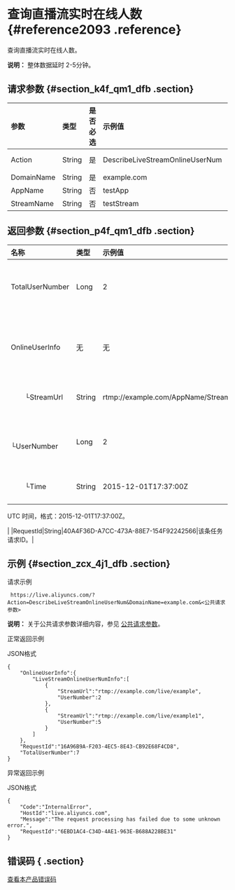 # 查询直播流实时在线人数 {#reference2093 .reference}

查询直播流实时在线人数。

**说明：** 整体数据延时 2-5分钟。

## 请求参数 {#section_k4f_qm1_dfb .section}

|参数|类型|是否必选|示例值|描述|
|:-|:-|:---|:--|:-|
|Action|String|是|DescribeLiveStreamOnlineUserNum|系统规定参数。取值：DescribeLiveStreamOnlineUserNum|
|DomainName|String|是|example.com|您的加速域名。|
|AppName|String|否|testApp|直播流所属应用名称。|
|StreamName|String|否|testStream|直播流名称。|

## 返回参数 {#section_p4f_qm1_dfb .section}

|名称|类型|示例值|描述|
|:-|:-|:--|:-|
|TotalUserNumber|Long|2|所有流的用户数总和。|
|OnlineUserInfo|无|无|每条直播流的用户数信息。|
|  └StreamUrl|String|rtmp://example.com/AppName/StreamName|直播流的 URL。|
|  └UserNumber|Long|2|直播流的在线人数。|
|  └Time|String|2015-12-01T17:37:00Z| 统计时刻。

 UTC 时间，格式：2015-12-01T17:37:00Z。

 |
|RequestId|String|40A4F36D-A7CC-473A-88E7-154F92242566|该条任务请求ID。|

## 示例 {#section_zcx_4j1_dfb .section}

请求示例

```
 https://live.aliyuncs.com/?Action=DescribeLiveStreamOnlineUserNum&DomainName=example.com&<公共请求参数>
```

**说明：** 关于公共请求参数详细内容，参见 [公共请求参数](https://help.aliyun.com/document_detail/50284.html)。

正常返回示例

JSON格式

```
{
    "OnlineUserInfo":{
        "LiveStreamOnlineUserNumInfo":[
            {
                "StreamUrl":"rtmp://example.com/live/example",
                "UserNumber":2
            },
            {
                "StreamUrl":"rtmp://example.com/live/example1",
                "UserNumber":5
            }
        ]
    },
    "RequestId":"16A96B9A-F203-4EC5-8E43-CB92E68F4CD8",
    "TotalUserNumber":7
}
```

异常返回示例

JSON格式

```
{
    "Code":"InternalError",
    "HostId":"live.aliyuncs.com",
    "Message":"The request processing has failed due to some unknown error.",
    "RequestId":"6EBD1AC4-C34D-4AE1-963E-B688A228BE31"
}
```

## 错误码 { .section}

 [查看本产品错误码](https://error-center.aliyun.com/status/product/live) 

